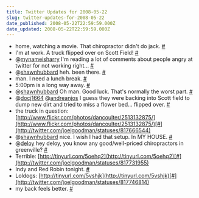 ```yaml
---
title: Twitter Updates for 2008-05-22
slug: twitter-updates-for-2008-05-22
date_published: 2008-05-22T22:59:59.000Z
date_updated: 2008-05-22T22:59:59.000Z
---
```


- home, watching a movie. That chiropractor didn't do jack. [#](http://twitter.com/joelgoodman/statuses/817001936)
- I'm at work. A truck flipped over on Scott Field! [#](http://twitter.com/joelgoodman/statuses/817477880)
- @[mynameisharry](http://twitter.com/mynameisharry) I'm reading a lot of comments about people angry at twitter for not working right... [#](http://twitter.com/joelgoodman/statuses/817479522)
- @[shawnhubbard](http://twitter.com/shawnhubbard) heh. been there. [#](http://twitter.com/joelgoodman/statuses/817506178)
- man. I need a lunch break. [#](http://twitter.com/joelgoodman/statuses/817553887)
- 5:00pm is a long way away. [#](http://twitter.com/joelgoodman/statuses/817570891)
- @[shawnhubbard](http://twitter.com/shawnhubbard) Oh man. Good luck. That's normally the worst part. [#](http://twitter.com/joelgoodman/statuses/817586738)
- @[docj1664](http://twitter.com/docj1664) @[andreanjos](http://twitter.com/andreanjos) I guess they were backing into Scott field to dump new dirt and tried to miss a flower bed... flipped over. [#](http://twitter.com/joelgoodman/statuses/817664558)
- the truck in question: [http://www.flickr.com/photos/dancoulter/2513132875/](http://www.flickr.com/photos/dancoulter/2513132875/)[#](http://twitter.com/joelgoodman/statuses/817666544)
- @[shawnhubbard](http://twitter.com/shawnhubbard) nice. I wish I had that setup. In MY HOUSE. [#](http://twitter.com/joelgoodman/statuses/817667718)
- @[deloy](http://twitter.com/deloy) hey deloy, you know any good/well-priced chiropractors in greenville? [#](http://twitter.com/joelgoodman/statuses/817673626)
- Terrible: [http://tinyurl.com/5oehq2](http://tinyurl.com/5oehq2)[#](http://twitter.com/joelgoodman/statuses/817731955)
- Indy and Red Robin tonight. [#](http://twitter.com/joelgoodman/statuses/817742046)
- Loldogs: [http://tinyurl.com/5vshjk](http://tinyurl.com/5vshjk)[#](http://twitter.com/joelgoodman/statuses/817746814)
- my back feels better. [#](http://twitter.com/joelgoodman/statuses/817832687)
